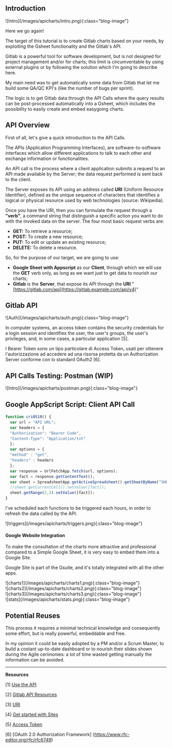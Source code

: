 ## Introduction

<div class="blog-image-container" markdown="1">
![Intro](/images/apicharts/intro.png){:class="blog-image"}
</div>

Here we go again!

The target of this tutorial is to create Gitlab charts based on your needs, by exploiting the Gsheet functionality and the Gitlab's API.

Gitlab is a powerful tool for software development, but is not designed for project management and/or for charts; this limit is circumventable
by using external plugins or by following the solution which I'm going to describe here.

My main need was to get automatically some data from Gitlab that let me build some QA/QC KPI's (like the number of bugs per sprint).

The logic is to get Gitlab data through the API Calls where the query results can be post-processed automatically into a Gsheet, which includes the possibility to easily create and embed easygoing charts.


## API Overview
First of all, let's give a quick introduction to the API Calls.

The APIs (Application Programming Interfaces), are software-to-software interfaces which allow different applications to talk to each other and exchange information or functionalities. 

An API call is the process where a client application submits a request to an API made available by the Server; the data request performed is sent back to the client.

The Server exposes its API using an address called **URI** (Uniform Resource Identifier), defined as the unique sequence of characters that identifies a logical or physical resource used by web technologies (source: Wikipedia).

Once you have the URI, then you can formulate the request through a **"verb"**, a command string that distinguish a specific action you want to do with the invoked data on the server. The four most basic request verbs are:

- **GET:** To retrieve a resource;
- **POST:** To create a new resource;
- **PUT:** To edit or update an existing resource;
- **DELETE:** To delete a resource.

So, for the purpose of our target, we are going to use:

- **Google Sheet with Appscript** as our **Client**, through which we will use the **GET** verb only, as long as we want just to get data to nourish our charts;
- **Gitlab** is the **Server**, that expose its API through the **URI** " [https://gitlab.com/api](https://gitlab.example.com/api/v4)"

## Gitlab API

<div class="blog-image-container" markdown="1">
![Auth](/images/apicharts/auth.png){:class="blog-image"}
</div>

In computer systems, an access token contains the security credentials for a login session and identifies the user, the user's groups, the user's privileges, and, in some cases, a particular application [5].

I Bearer Token sono un tipo particolare di Access Token, usati per ottenere l'autorizzazione ad accedere ad una risorsa protetta da un Authorization Server conforme con lo standard OAuth2 [6].


## API Calls Testing: Postman (WIP)

<div class="blog-image-container" markdown="1">
![Intro](/images/apicharts/postman.png){:class="blog-image"}
</div>


## Google AppScript Script: Client API Call

```javascript
function cri0510() {
  var url = "API URL";
  var headers = {
  "Authorization": "Bearer Code",
  "Content-Type": "Application/txt"
  };
  var options = {
  "method" : "get",
  "headers" : headers
  };
  var response = UrlFetchApp.fetch(url, options);
  var fact = response.getContentText();
  var sheet = SpreadsheetApp.getActiveSpreadsheet().getSheetByName("SHEET_NAME");
  //sheet.getCurrentCell().setValue([fact]);
  sheet.getRange(2,3).setValue([fact]);
}
```

I've scheduled each functions to be triggered each hours, in order to refresh the data called by the API.

<div markdown="1" class="blog-image-container">
![triggers](/images/apicharts/triggers.png){:class="blog-image"}
</div>

#### Google Website Integration


To make the consultation of the charts more attractive and professional compared to a Simple Google Sheet, it is very easy to embed them into a Google Site.

Google Site is part of the Gsuite, and it's totally integrated with all the other apps.



<div class="blog-image-container" markdown="1">
![charts1](/images/apicharts/charts1.png){:class="blog-image"}
</div>


<div class="blog-image-container" markdown="1">
![charts2](/images/apicharts/charts2.png){:class="blog-image"}
</div>


<div class="blog-image-container" markdown="1">
![charts3](/images/apicharts/charts3.png){:class="blog-image"}
</div>


<div class="blog-image-container" markdown="1">
![stats](/images/apicharts/stats.png){:class="blog-image"}
</div>


## Potential Reuses

This process it requires a minimal technical knowledge and consequently some effort, but is really powerful, embeddable and free.

In my opinion it could be easily adopted by a PM and/or a Scrum Master, to build a costant up-to-date dashboard or to nourish their slides shown during the Agile cerimonies: a lot of time wasted getting manually the information can be avoided. 

---

**Resources**

[1] [Use the API](https://docs.gitlab.com/ee/api/)

[2] [Gitlab API Resources](https://docs.gitlab.com/ee/api/api_resources.html)

[3] [URI](https://en.wikipedia.org/wiki/Uniform_Resource_Identifier) 

[4] [Get started with Sites](https://support.google.com/a/users/answer/9310491?hl=en)

[5] [Access Token](https://en.wikipedia.org/wiki/Access_token)

[6] [OAuth 2.0 Authorization Framework] (https://www.rfc-editor.org/rfc/rfc6749)


